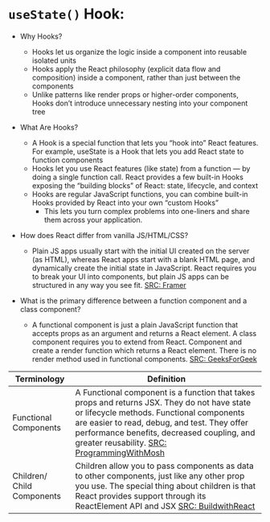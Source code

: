 # `useState()` Hook:

- Why Hooks?
  -  Hooks let us organize the logic inside a component into reusable isolated units
  -  Hooks apply the React philosophy (explicit data flow and composition) inside a component, rather than just between the components
  -  Unlike patterns like render props or higher-order components, Hooks don’t introduce unnecessary nesting into your component tree

- What Are Hooks?
  - A Hook is a special function that lets you “hook into” React features. For example, useState is a Hook that lets you add React state to function components
  - Hooks let you use React features (like state) from a function — by doing a single function call. React provides a few built-in Hooks exposing the “building blocks” of React: state, lifecycle, and context
  - Hooks are regular JavaScript functions, you can combine built-in Hooks provided by React into your own “custom Hooks”
    - This lets you turn complex problems into one-liners and share them across your application.

- How does React differ from vanilla JS/HTML/CSS?
  - Plain JS apps usually start with the initial UI created on the server (as HTML), whereas React apps start with a blank HTML page, and dynamically create the initial state in JavaScript. React requires you to break your UI into components, but plain JS apps can be structured in any way you see fit. [SRC: Framer](https://www.framer.com/blog/posts/react-vs-vanilla-js/)
 
- What is the primary difference between a function component and a class component?
  - A functional component is just a plain JavaScript function that accepts props as an argument and returns a React element. A class component requires you to extend from React. Component and create a render function which returns a React element. There is no render method used in functional components. [SRC: GeeksForGeek](https://www.geeksforgeeks.org/differences-between-functional-components-and-class-components-in-react/#:~:text=A%20functional%20component%20is%20just,method%20used%20in%20functional%20components.) 

| Terminology | Definition |
| ----------- | ---------- |
| Functional Components | A Functional component is a function that takes props and returns JSX. They do not have state or lifecycle methods. Functional components are easier to read, debug, and test. They offer performance benefits, decreased coupling, and greater reusability. [SRC: ProgrammingWithMosh](https://programmingwithmosh.com/react/react-functional-components/#:~:text=A%20Functional%20component%20is%20a,decreased%20coupling%2C%20and%20greater%20reusability.) |
| Children/ Child Components | Children allow you to pass components as data to other components, just like any other prop you use. The special thing about children is that React provides support through its ReactElement API and JSX [SRC: BuildwithReact](https://buildwithreact.com/article/component-children) |
